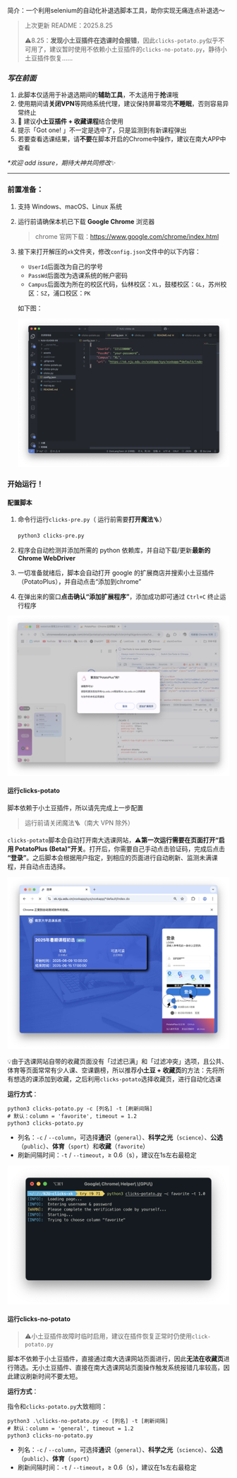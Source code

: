 简介：一个利用selenium的自动化补退选脚本工具，助你实现无痛连点补退选～

> 上次更新 README：2025.8.25
> 
> ⚠️8.25：**发现小土豆插件在选课时会报错**，因此`clicks-potato.py`似乎不可用了，建议暂时使用不依赖小土豆插件的`clicks-no-potato.py`，静待小土豆插件恢复……

### *写在前面*

1. 此脚本仅适用于补退选期间的**辅助工具**，不太适用于**抢**课哦
2. 使用期间请**关闭VPN**等网络系统代理，建议保持屏幕常亮**不睡眠**，否则容易异常终止
3. 🌟 建议**小土豆插件 + 收藏课程**结合使用
4. 提示「Got one! 」不一定是选中了，只是监测到有新课程弹出
5. 若要查看选课结果，请**不要**在脚本开启的Chrome中操作，建议在南大APP中查看

*\*欢迎 add issure，期待大神共同修改*✨

---

### 前置准备：

1. 支持 Windows、macOS、Linux 系统

2. 运行前请确保本机已下载 **Google Chrome** 浏览器

   > chrome 官网下载：https://www.google.com/chrome/index.html

3. 接下来打开解压的`xk`文件夹，修改`config.json`文件中的以下内容：

   * `UserId`后面改为自己的学号
   * `PassWd`后面改为选课系统的帐户密码
   * `Campus`后面改为所在的校区代码，仙林校区：`XL`，鼓楼校区：`GL`，苏州校区：`SZ`，浦口校区：`PK`
   
   如下图：
   
   ![./assets/配置.png](https://raw.githubusercontent.com/DonLangTswn/NJU-clicks-xk/main/assets/配置.png)



### 开始运行！

#### 配置脚本

1. 命令行运行`clicks-pre.py`（ 运行前需要**打开魔法**🪜）

   ```bash
   python3 clicks-pre.py
   ```

2. 程序会自动检测并添加所需的 python 依赖库，并自动下载/更新**最新的 Chrome WebDriver**

3. 一切准备就绪后，脚本会自动打开 google 的扩展商店并搜索小土豆插件（PotatoPlus），并自动点击“添加到chrome”

4. 在弹出来的窗口**点击确认“添加扩展程序”**，添加成功即可通过 `Ctrl+C` 终止运行程序

![./assets/小土豆.png](https://raw.githubusercontent.com/DonLangTswn/NJU-clicks-xk/main/assets/小土豆.png)

#### 运行clicks-potato

脚本依赖于小土豆插件，所以请先完成上一步配置

> 运行前请关闭魔法🪜（南大 VPN 除外）

`clicks-potato`脚本会自动打开南大选课网站，⚠️**第一次运行需要在页面打开“启用 PotatoPlus (Beta)”开关**。打开后，你需要自己手动点击验证码，完成后点击 **“登录”**。之后脚本会根据用户指定，到相应的页面进行自动刷新、监测未满课程，并自动点击选择。

![./assets/登录.png](https://raw.githubusercontent.com/DonLangTswn/NJU-clicks-xk/main/assets/登录.png)

💡由于选课网站自带的收藏页面没有「过滤已满」和「过滤冲突」选项，且公共、体育等页面常常有少人课、空课霸榜，所以推荐**小土豆 + 收藏页**的方法：先将所有想选的课添加到收藏，之后利用`clicks-potato`选择收藏页，进行自动化选课

**运行方式**：

```shell
python3 clicks-potato.py -c [列名] -t [刷新间隔]
# 默认：column = 'favorite', timeout = 1.2
python3 clicks-potato.py
```

* 列名：`-c` / `--column`，可选择**通识**（`general`）、**科学之光**（`science`）、**公选**（`public`）、**体育**（`sport`）和**收藏**（`favorite`）
* 刷新间隔时间：`-t` / `--timeout`，≥ 0.6（s），建议在1s左右最稳定

![./assets/运行.png](https://raw.githubusercontent.com/DonLangTswn/NJU-clicks-xk/main/assets/运行.png)


#### 运行clicks-no-potato

> ⚠️小土豆插件故障时临时启用，建议在插件恢复正常时仍使用`click-potato.py`

脚本不依赖于小土豆插件，直接通过南大选课网站页面进行，因此**无法在收藏页**进行筛选。无小土豆插件、直接在南大选课网站页面操作触发系统报错几率较高，因此建议刷新时间不要太短。

**运行方式**：

指令和`clicks-potato.py`大致相同：

```shell
python3 .\clicks-no-potato.py -c [列名] -t [刷新间隔]
# 默认：column = 'general', timeout = 1.2
python3 clicks-no-potato.py
```

* 列名：`-c` / `--column`，可选择**通识**（`general`）、**科学之光**（`science`）、**公选**（`public`）、**体育**（`sport`）
* 刷新间隔时间：`-t` / `--timeout`，≥ 0.6（s），建议在1s左右最稳定